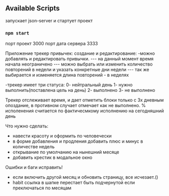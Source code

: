
## Available Scripts

запускает json-server и стартует проект
### `npm start`

порт проект 3000
порт дата сервера 3333




Приложение трекер привычек:
создание и редактирование:
-можно добавлять и редактировать привычки.
   --- на данный момент время начала неограничено
   --- можно выбрать или изменить количество повторений в недели и указать конкретные дни недели
   --- так же выбирается и изменяется длина повторений - в неделях

-трекер имеет три статуса:
0- нейтральный день
1- нужно выполнить(поставлена цель на день)
2- выполнено
3- не выполнено

Трекер отслеживает время, и дает отметить блоки только с 3х дневным опоздание, в противном случает отмечает как не выполнено.
% исполенения считается по фактичесмкому исполнению на сегодняшний день



Что нужно сделать:
 - навести красоту и оформить по человечески
 - в форме добавления и продления добавить плюс и минус в количестве недель
 - открывание по умолчанию на нынешний месяце
 - добавить крестик в модальное окно

 Ошибки и баги исправить!
 - если включить другой месяц и обновить страницу, все исчезает.()
 - habit ссылка в шапке перестает быть подчернутой если преключаться по месяцам

